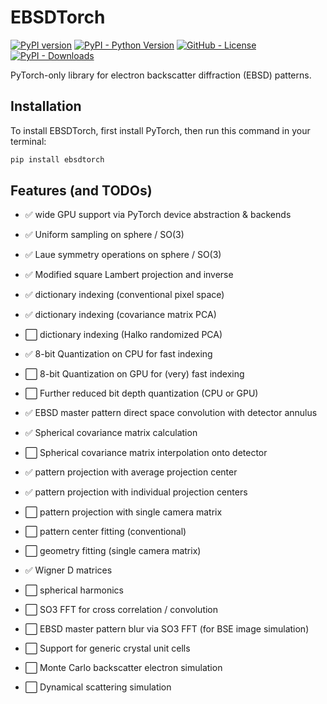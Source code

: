 # EBSDTorch

[![PyPI version](https://badge.fury.io/py/ebsdtorch.svg)](https://pypi.org/project/ebsdtorch/)
[![PyPI - Python Version](https://img.shields.io/pypi/pyversions/ebsdtorch)](https://pypi.org/project/ebsdtorch/)
[![GitHub - License](https://img.shields.io/github/license/ZacharyVarley/ebsdtorch)](https://github.com/ZacharyVarley/ebsdtorch/blob/main/LICENSE)
[![PyPI - Downloads](https://img.shields.io/pypi/dm/ebsdtorch)](https://pypi.org/project/ebsdtorch/)

PyTorch-only library for electron backscatter diffraction (EBSD) patterns.

## Installation

To install EBSDTorch, first install PyTorch, then run this command in your terminal:

```bash
pip install ebsdtorch
```

## Features (and TODOs)

- :white_check_mark: wide GPU support via PyTorch device abstraction & backends

- :white_check_mark: Uniform sampling on sphere / SO(3)
- :white_check_mark: Laue symmetry operations on sphere / SO(3)
- :white_check_mark: Modified square Lambert projection and inverse

- :white_check_mark: dictionary indexing (conventional pixel space)
- :white_check_mark: dictionary indexing (covariance matrix PCA)
- :white_large_square: dictionary indexing (Halko randomized PCA)

- :white_check_mark: 8-bit Quantization on CPU for fast indexing
- :white_large_square: 8-bit Quantization on GPU for (very) fast indexing
- :white_large_square: Further reduced bit depth quantization (CPU or GPU)
- :white_check_mark: EBSD master pattern direct space convolution with detector annulus

- :white_check_mark: Spherical covariance matrix calculation
- :white_large_square: Spherical covariance matrix interpolation onto detector

- :white_check_mark: pattern projection with average projection center
- :white_check_mark: pattern projection with individual projection centers
- :white_large_square: pattern projection with single camera matrix

- :white_large_square: pattern center fitting (conventional)
- :white_large_square: geometry fitting (single camera matrix)

- :white_check_mark: Wigner D matrices
- :white_large_square: spherical harmonics
- :white_large_square: SO3 FFT for cross correlation / convolution
- :white_large_square: EBSD master pattern blur via SO3 FFT (for BSE image simulation)

- :white_large_square: Support for generic crystal unit cells
- :white_large_square: Monte Carlo backscatter electron simulation
- :white_large_square: Dynamical scattering simulation
